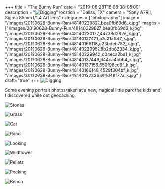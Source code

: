 +++
title = "The Bunny Run"
date = "2019-06-28T16:06:38-05:00"
description = "![Digging](/images/20190628-Bunny-Run/48140229827bea0fb69d6k.jpg)"
location = "Dallas, TX"
camera = "Sony A7RII, Sigma 85mm f/1.4 Art lens"
categories = ["photography"]
image = "/images/20190628-Bunny-Run/48140229827_bea0fb69d6_k.jpg"
images = ["/images/20190628-Bunny-Run/48140229827_bea0fb69d6_k.jpg",
"/images/20190628-Bunny-Run/48140230177_44738d282e_k.jpg",
"/images/20190628-Bunny-Run/48140137471_a7c21afbf7_k.jpg",
"/images/20190628-Bunny-Run/48140166118_c23bdeb782_k.jpg",
"/images/20190628-Bunny-Run/48140229957_8b2db82334_k.jpg",
"/images/20190628-Bunny-Run/48140229942_c04eca2ba1_k.jpg",
"/images/20190628-Bunny-Run/48140137446_644ca4bbb4_k.jpg",
"/images/20190628-Bunny-Run/48140137156_650f96cd9f_k.jpg",
"/images/20190628-Bunny-Run/48140166148_4528f304bf_k.jpg",
"/images/20190628-Bunny-Run/48140137226_6f4d48f77a_k.jpg"
]
draft="true"
+++
![Digging](/images/20190628-Bunny-Run/48140229827_bea0fb69d6_k.jpg)
<!--more-->
Some evening portrait photos taken at a new, magical little park the kids and I discovered while out geocaching.

![Stones](/images/20190628-Bunny-Run/48140230177_44738d282e_k.jpg)

![Grass](/images/20190628-Bunny-Run/48140137471_a7c21afbf7_k.jpg)

![Cat](/images/20190628-Bunny-Run/48140166118_c23bdeb782_k.jpg)

![Road](/images/20190628-Bunny-Run/48140229957_8b2db82334_k.jpg)

![Looking](/images/20190628-Bunny-Run/48140229942_c04eca2ba1_k.jpg)

![Wildflower](/images/20190628-Bunny-Run/48140137446_644ca4bbb4_k.jpg)

![Pellets](/images/20190628-Bunny-Run/48140137156_650f96cd9f_k.jpg)

![Peeking](/images/20190628-Bunny-Run/48140166148_4528f304bf_k.jpg)

![Bench](/images/20190628-Bunny-Run/48140137226_6f4d48f77a_k.jpg)
